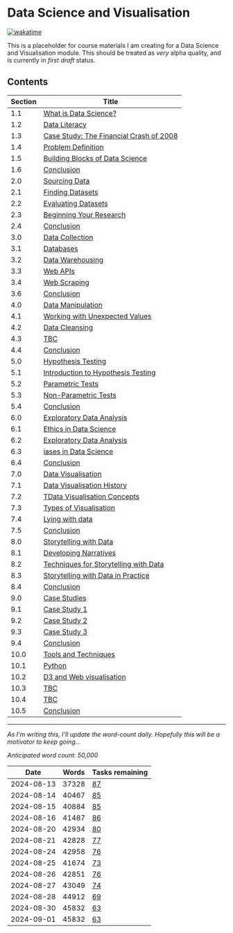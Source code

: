 # Data Science and Visualisation

[![wakatime](https://wakatime.com/badge/user/36bf122f-6a28-4b99-a221-4ae75be36620/project/353964d7-5f86-4ffe-8908-5c86f796865c.svg)](https://wakatime.com/badge/user/36bf122f-6a28-4b99-a221-4ae75be36620/project/353964d7-5f86-4ffe-8908-5c86f796865c)

This is a placeholder for course materials I am creating for a Data Science and
Visualisation module. This should be treated as _very_ alpha quality, and is
currently in _first draft_ status.

## Contents

| Section | Title                                                |
| ------- | ---------------------------------------------------- |
| 1.1     | [What is Data Science?](01/1.1.md)                   |
| 1.2     | [Data Literacy](01/1.2.md)                           |
| 1.3     | [Case Study: The Financial Crash of 2008](01/1.3.md) |
| 1.4     | [Problem Definition](01/1.4.md)                      |
| 1.5     | [Building Blocks of Data Science](01/1.5.md)         |
| 1.6     | [Conclusion](01/1.6.md)                              |
| 2.0     | [Sourcing Data](02/2.0.md)                           |
| 2.1     | [Finding Datasets](02/2.1.md)                        |
| 2.2     | [Evaluating Datasets](02/2.2.md)                     |
| 2.3     | [Beginning Your Research](02/2.3.md)                 |
| 2.4     | [Conclusion](02/2.4.md)                              |
| 3.0     | [Data Collection](03/3.0.md)                         |
| 3.1     | [Databases](03/3.1.md)                               |
| 3.2     | [Data Warehousing](03/3.2.md)                        |
| 3.3     | [Web APIs](03/3.3.md)                                |
| 3.4     | [Web Scraping](03/3.4.md)                            |
| 3.6     | [Conclusion](03/3.6.md)                              |
| 4.0     | [Data Manipulation](04/4.0.md)                       |
| 4.1     | [Working with Unexpected Values](04/4.1.md)          |
| 4.2     | [Data Cleansing](04/4.2.md)                          |
| 4.3     | [TBC](04/4.3.md)                                     |
| 4.4     | [Conclusion](04/4.4.md)                              |
| 5.0     | [Hypothesis Testing](05/5.0.md)                      |
| 5.1     | [Introduction to Hypothesis Testing](05/5.1.md)      |
| 5.2     | [Parametric Tests](05/5.2.md)                        |
| 5.3     | [Non-Parametric Tests](05/5.3.md)                    |
| 5.4     | [Conclusion](05/5.4.md)                              |
| 6.0     | [Exploratory Data Analysis](06/6.0.md)               |
| 6.1     | [Ethics in Data Science](06/6.1.md)                  |
| 6.2     | [ Exploratory Data Analysis](06/6.2.md)              |
| 6.3     | [ iases in Data Science](06/6.3.md)                  |
| 6.4     | [ Conclusion](06/6.4.md)                             |
| 7.0     | [Data Visualisation](07/7.0.md)                      |
| 7.1     | [Data Visualisation History](07/7.1.md)              |
| 7.2     | [TData Visualisation Concepts](07/7.2.md)            |
| 7.3     | [Types of Visualisation](07/7.3.md)                  |
| 7.4     | [Lying with data](07/7.4.md)                         |
| 7.5     | [Conclusion](07/7.5.md)                              |
| 8.0     | [Storytelling with Data](08/8.0.md)                  |
| 8.1     | [Developing Narratives](08/8.1.md)                   |
| 8.2     | [Techniques for Storytelling with Data](08/8.2.md)   |
| 8.3     | [Storytelling with Data in Practice](08/8.3.md)      |
| 8.4     | [Conclusion](08/8.4.md)                              |
| 9.0     | [Case Studies](09/9.0.md)                            |
| 9.1     | [Case Study 1](09/9.1.md)                            |
| 9.2     | [Case Study 2](09/9.2.md)                            |
| 9.3     | [Case Study 3](09/9.3.md)                            |
| 9.4     | [Conclusion](09/9.4.md)                              |
| 10.0    | [Tools and Techniques](10/10.0.md)                   |
| 10.1    | [Python](10/10.1.md)                                 |
| 10.2    | [D3 and Web visualisation](10/10.2.md)               |
| 10.3    | [TBC](10/10.3.md)                                    |
| 10.4    | [TBC](10/10.4.md)                                    |
| 10.5    | [Conclusion](10/10.5.md)                             |

---

_As I'm writing this, I'll update the word-count daily. Hopefully this will be a
motivator to keep going..._

_Anticipated word count: 50,000_

| Date       | Words | Tasks remaining |
| ---------- | ----- | --------------- |
| 2024-08-13 | 37328 | [87](TODOS.md)  |
| 2024-08-14 | 40467 | [85](TODOS.md)  |
| 2024-08-15 | 40884 | [85](TODOS.md)  |
| 2024-08-16 | 41487 | [86](TODOS.md)  |
| 2024-08-20 | 42934 | [80](TODOS.md)  |
| 2024-08-21 | 42828 | [77](TODOS.md)  |
| 2024-08-24 | 42958 | [76](TODOS.md)  |
| 2024-08-25 | 41674 | [73](TODOS.md)  |
| 2024-08-26 | 42851 | [76](TODOS.md)  |
| 2024-08-27 | 43049 | [74](TODOS.md)  |
| 2024-08-28 | 44912 | [69](TODOS.md)  |
| 2024-08-30 | 45832 | [63](TODOS.md)  |
| 2024-09-01 | 45832 | [63](TODOS.md)  |
